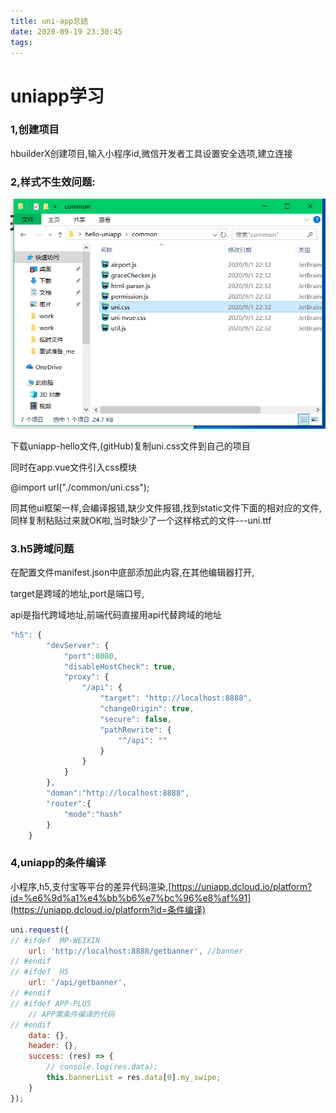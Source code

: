 ```yaml
---
title: uni-app总结
date: 2020-09-19 23:30:45
tags:
---
```


# uniapp学习

### 1,创建项目

hbuilderX创建项目,输入小程序id,微信开发者工具设置安全选项,建立连接

### 2,样式不生效问题:

![1598970919039](/img/2021/1598970919039.png)

下载uniapp-hello文件,(gitHub)复制uni.css文件到自己的项目

同时在app.vue文件引入css模块

@import url("./common/uni.css");

同其他ui框架一样,会编译报错,缺少文件报错,找到static文件下面的相对应的文件,同样复制粘贴过来就OK啦,当时缺少了一个这样格式的文件---uni.ttf

### 3.h5跨域问题

在配置文件manifest.json中底部添加此内容,在其他编辑器打开,

target是跨域的地址,port是端口号,

api是指代跨域地址,前端代码直接用api代替跨域的地址

```js
"h5": {
		"devServer": {
			"port":8080,
			"disableHostCheck": true,
			"proxy": {
				"/api": {
					"target": "http://localhost:8888", 
					"changeOrigin": true,
					"secure": false,
					"pathRewrite": {
						"^/api": "" 
					}
				}
			}
        },
        "doman":"http://localhost:8888",
        "router":{
            "mode":"hash"
        }
	}
```

### 4,uniapp的条件编译

小程序,h5,支付宝等平台的差异代码渲染,[https://uniapp.dcloud.io/platform?id=%e6%9d%a1%e4%bb%b6%e7%bc%96%e8%af%91](https://uniapp.dcloud.io/platform?id=条件编译)

```js
uni.request({
// #ifdef  MP-WEIXIN
	url: 'http://localhost:8888/getbanner', //banner
// #endif
// #ifdef  H5
	url: '/api/getbanner', 
// #endif
// #ifdef APP-PLUS
	// APP需条件编译的代码
// #endif
	data: {},
	header: {},
	success: (res) => {
		// console.log(res.data);
		this.bannerList = res.data[0].my_swipe;
	}
});
```

